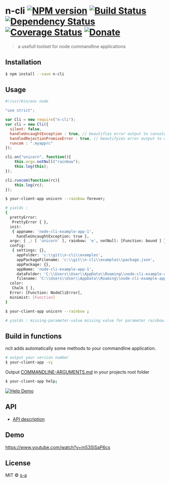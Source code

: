 # n-cli [![NPM version][npm-image]][npm-url] [![Build Status][travis-image]][travis-url] [![Dependency Status][daviddm-image]][daviddm-url] [![Coverage Status](https://coveralls.io/repos/github/s-a/n-cli/badge.svg?branch=master)](https://coveralls.io/github/s-a/n-cli?branch=master) [![Donate](http://s-a.github.io/donate/donate.svg)](http://s-a.github.io/donate/)

> a usefull toolset for node commandline applications

## Installation

```sh
$ npm install --save n-cli
```

## Usage

```js
#!/usr/bin/env node

"use strict";

var Cli = new require("n-cli");
var cli = new Cli({
  silent: false,
  handleUncaughtException : true, // beautifies error output to console
  handledRejectionPromiseError : true, // beautifyies error output to console
  runcom : ".myapprc"
});

cli.on("unicorn", function(){
    this.argv.notNull("rainbow");
    this.log(this);
});

cli.runcom(function(rc){ 
    this.log(rc);
});
```

```sh
$ your-client-app unicorn --rainbow forever;

# yields :
{
  prettyError:
   PrettyError { },
  init:
   { appname: 'node-cli-example-app-1',
     handleUncaughtException: true },
  argv: { _: [ 'unicorn' ], rainbow: 'e', notNull: [Function: bound ] },
  config:
   { settings: {},
     appFolder: 'c:\\git\\n-cli\\examples',
     appPackageFilename: 'c:\\git\\n-cli\\examples\\package.json',
     appPackage: {},
     appName: 'node-cli-example-app-1',
     dataFolder: 'C:\\Users\\User\\AppData\\Roaming\\node-cli-example-app-1',
     filename: 'C:\\Users\\User\\AppData\\Roaming\\node-cli-example-app-1\\config.json' },
  color:
   Chalk { },
  Error: [Function: NodeCliError],
  minimist: [Function]
}
```

```sh
$ your-client-app unicorn --rainbow ;

# yields : missing-parameter-value missing value for parameter rainbow.
```

## Build in functions

ncli adds automatically some methods to your commandline application.

```sh
# output your version number
$ your-client-app -v;
```

Output [COMMANDLINE-ARGUMENTS.md](COMMANDLINE-ARGUMENTS.md) in your projects root folder

```sh
$ your-client-app help;
```

[![Help Demo][help-demo-image]][help-demo-image]

## API

-   [API description](API.md)

## Demo

<https://www.youtube.com/watch?v=m53SlSaP6cs>

## License

MIT © [s-a](https://github.com/s-a)

[npm-image]: https://badge.fury.io/js/n-cli.svg

[npm-url]: https://npmjs.org/package/n-cli

[travis-image]: https://travis-ci.org/s-a/n-cli.svg?branch=master

[travis-url]: https://travis-ci.org/s-a/n-cli

[daviddm-image]: https://david-dm.org/s-a/n-cli.svg?theme=shields.io

[daviddm-url]: https://david-dm.org/s-a/n-cli

[coveralls-image]: https://coveralls.io/repos/s-a/n-cli/badge.svg

[coveralls-url]: https://coveralls.io/r/s-a/n-cli

[help-demo-image]: help-demo.png
